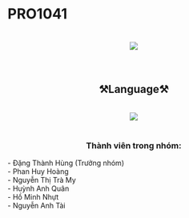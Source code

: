 # PRO1041
<h1 align="center">
    <img src="https://readme-typing-svg.herokuapp.com/?font=Righteous&size=35&center=true&vCenter=true&width=500&height=70&duration=4000&lines=Dự+án+1+🐧;+Quản+lý+cửa+hàng+thời+trang!;" />
</h1>
<br/>
<h2 align="center">⚒️Language⚒️</h2>
<br/>
<div align="center">
    <img src="https://skillicons.dev/icons?i=java" /><br>
</div>
<br/>
<h3 align="center">Thành viên trong nhóm:</h3>
- Đặng Thành Hùng (Trưởng nhóm) <br/>
- Phan Huy Hoàng<br/>
- Nguyễn Thị Trà My<br/>
- Huỳnh Anh Quân<br/>
- Hồ Minh Nhựt<br/>
- Nguyễn Anh Tài<br/>

